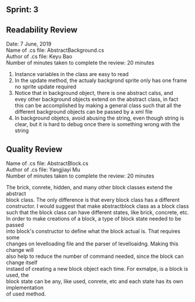 ## Sprint: 3   
## Readability Review 
Date: 7 June, 2019  
Name of .cs file: AbstractBackground.cs  
Author of .cs file: Keyu Bao  
Number of minutes taken to complete the review: 20 minutes  
1. Instance variables in the class are easy to read 
2. In the update method, the actualy backgrond sprite only has one frame  
no sprite update required  
3. Notice that in background object, there is one abstract calss, and  
evey other background objects extend on the abstract class, in fact  
this can be accomplished by making a general class such that all the  
different background objects can be passed by a xml file  
4. In background objetcs, avoid abusing the string, even though string is  
clear, but it is hard to debug once there is something wrong with the string

## Quality Review  

Name of .cs file: AbstractBlock.cs   
Author of .cs file: Yangjiayi Mu    
Number of minutes taken to complete the review: 20 minutes   

The brick, conrete, hidden, and many other block classes extend the abstract  
block class. The only difference is that every block class has a different  
constructor. I would suggest that make abstractblock class as a block class  
such that the block class can have different states, like brick, concrete, etc.  
In order to make creations of a block, a type of block state needed to be passed  
into block's constructor to define what the block actual is. That requires some  
changes on levelloading file and the parser of levelloaidng. Making this change will  
also help to reduce the number of command needed, since the block can change itself  
instaed of creating a new block object each time. For exmalpe, is a block is used, the  
block state can be any, like used, conrete, etc and each state has its own implementation  
of used method.
